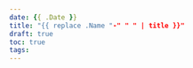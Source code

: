 ```yaml
---
date: {{ .Date }}
title: "{{ replace .Name "-" " " | title }}"
draft: true
toc: true 
tags:
---
```



